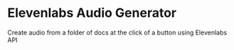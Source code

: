 # Elevenlabs Audio Generator
Create audio from a folder of docs at the click of a button using Elevenlabs API
